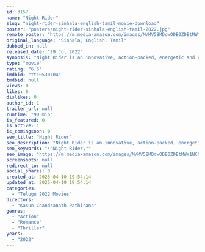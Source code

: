 ```yaml
---
id: 3157
name: "Night Rider"
slug: "night-rider-sinhala-english-tamil-movie-download"
poster: "posters/night-rider-sinhala-english-tamil-2022.jpg"
remote_poster: "https://m.media-amazon.com/images/M/MV5BMDcwODE0ZDEtMWY1NC00ZGY5LWE5NGItMzgxZmUxODUxMDY0XkEyXkFqcGdeQXVyNDMwOTc5MDg@._V1_SX300.jpg"
original_language: "Sinhala, English, Tamil"
dubbed_in: null
released_date: "29 Jul 2022"
synopsis: "Night Rider is an innovative, action-packed, energetic and real motion feature film. An independent action movie with epic car chases, amazing shootouts, breathtaking fights, heartwarming romance, which ends up with a remarkable t..."
type: "movie"
rating: "6.5"
imdbid: "tt10530704"
tmdbid: null
views: 0
likes: 0
dislikes: 0
author_id: 1
trailer_url: null
runtime: "90 min"
is_featured: 0
is_active: 1
is_comingsoon: 0
seo_title: "Night Rider"
seo_description: "Night Rider is an innovative, action-packed, energetic and real motion feature film. An independent action movie with epic car chases, amazing shootouts, breathtaking fights, heartwarming romance, which ends up with a remarkable t..."
seo_keywords: "\"Night Rider\""
seo_image: "https://m.media-amazon.com/images/M/MV5BMDcwODE0ZDEtMWY1NC00ZGY5LWE5NGItMzgxZmUxODUxMDY0XkEyXkFqcGdeQXVyNDMwOTc5MDg@._V1_SX300.jpg"
screenshots: null
redirect_to: null
social_shares: 0
created_at: 2025-04-10 19:54:14
updated_at: 2025-04-10 19:54:14
categories:
  - "Telugu 2022 Movies"
directors:
  - "Kasun Chandranath Pathirana"
genres:
  - "Action"
  - "Romance"
  - "Thriller"
years:
  - "2022"
---
```

